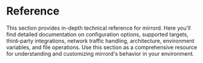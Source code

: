 # Reference

This section provides in-depth technical reference for mirrord. Here you'll find detailed documentation on configuration options, supported targets, third-party integrations, network traffic handling, architecture, environment variables, and file operations. Use this section as a comprehensive resource for understanding and customizing mirrord's behavior in your environment.
